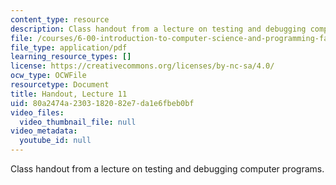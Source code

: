 ```yaml
---
content_type: resource
description: Class handout from a lecture on testing and debugging computer programs.
file: /courses/6-00-introduction-to-computer-science-and-programming-fall-2008/80a2474a2303182082e7da1e6fbeb0bf_lec11.pdf
file_type: application/pdf
learning_resource_types: []
license: https://creativecommons.org/licenses/by-nc-sa/4.0/
ocw_type: OCWFile
resourcetype: Document
title: Handout, Lecture 11
uid: 80a2474a-2303-1820-82e7-da1e6fbeb0bf
video_files:
  video_thumbnail_file: null
video_metadata:
  youtube_id: null
---
```

Class handout from a lecture on testing and debugging computer programs.